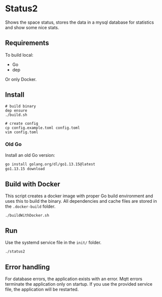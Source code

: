 # Status2

Shows the space status, stores the data in a mysql database for statistics and show some nice stats. 

## Requirements 

To build local:
* Go
* dep

Or only Docker.

## Install

```shell script
# build binary
dep ensure
./build.sh

# create config
cp config.example.toml config.toml
vim config.toml 
```

### Old Go

Install an old Go version:
```bash
go install golang.org/dl/go1.13.15@latest
go1.13.15 download
```


## Build with Docker

This script creates a docker image with proper Go build environment and uses this to build the binary. All dependencies 
and cache files are stored in the `.docker-build` folder.

```shell script
./buildWithDocker.sh
```

## Run

Use the systemd service file in the `init/` folder. 

```bash
./status2 
```


## Error handling

For database errors, the application exists with an error. Mqtt errors terminate the application only on startup. 
If you use the provided service file, the application will be restarted.   